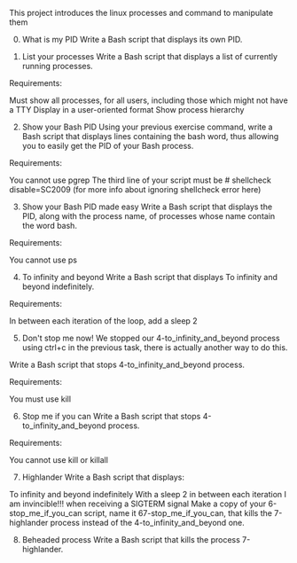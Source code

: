 This project introduces the linux processes and command to manipulate them

0. What is my PID
Write a Bash script that displays its own PID.

1. List your processes
Write a Bash script that displays a list of currently running processes.

Requirements:

Must show all processes, for all users, including those which might not have a TTY
Display in a user-oriented format
Show process hierarchy

2. Show your Bash PID
Using your previous exercise command, write a Bash script that displays lines containing the bash word, thus allowing you to easily get the PID of your Bash process.

Requirements:

You cannot use pgrep
The third line of your script must be # shellcheck disable=SC2009 (for more info about ignoring shellcheck error here)


3. Show your Bash PID made easy
Write a Bash script that displays the PID, along with the process name, of processes whose name contain the word bash.

Requirements:

You cannot use ps


4. To infinity and beyond
Write a Bash script that displays To infinity and beyond indefinitely.

Requirements:

In between each iteration of the loop, add a sleep 2


5. Don't stop me now!
We stopped our 4-to_infinity_and_beyond process using ctrl+c in the previous task, there is actually another way to do this.

Write a Bash script that stops 4-to_infinity_and_beyond process.

Requirements:

You must use kill

6. Stop me if you can
Write a Bash script that stops 4-to_infinity_and_beyond process.

Requirements:

You cannot use kill or killall

7. Highlander
Write a Bash script that displays:

To infinity and beyond indefinitely
With a sleep 2 in between each iteration
I am invincible!!! when receiving a SIGTERM signal
Make a copy of your 6-stop_me_if_you_can script, name it 67-stop_me_if_you_can, that kills the 7-highlander process instead of the 4-to_infinity_and_beyond one.

8. Beheaded process
Write a Bash script that kills the process 7-highlander.
